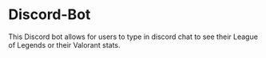 # Discord-Bot

This Discord bot allows for users to type in discord chat to see their League of Legends or their Valorant stats. 

